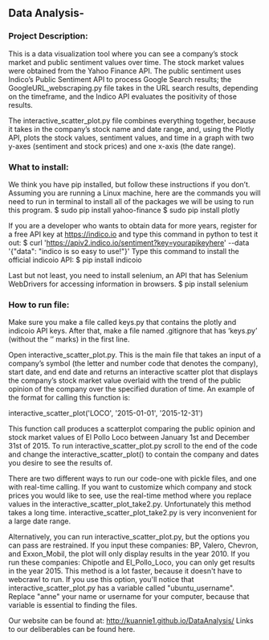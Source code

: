 ## Data Analysis-

### Project Description:
This is a data visualization tool where you can see a company’s stock market and public sentiment values over time. The stock market values were obtained from the Yahoo Finance API. The public sentiment uses Indico’s Public Sentiment API to process Google Search results; the GoogleURL_webscraping.py file takes in the URL search results, depending on the timeframe, and the Indico API evaluates the positivity of those results. 

The interactive_scatter_plot.py file combines everything together, because it takes in the company’s stock name and date range, and, using the Plotly API, plots the stock values, sentiment values, and time in a graph with two y-axes (sentiment and stock prices) and one x-axis (the date range).

### What to install:
We think you have pip installed, but follow these instructions if you don’t. 
Assuming you are running a Linux machine, here are the commands you will need to run in terminal to install all of the packages we will be using to run this program.
$ sudo pip install yahoo-finance
$ sudo pip install plotly

If you are a developer who wants to obtain data for more years, register for a free API key at https://indico.io and type this command in python to test it out:
$ curl 'https://apiv2.indico.io/sentiment?key=yourapikeyhere' --data '{"data": "indico is so easy to use!"}'
Type this command to install the official indicoio API:
$ pip install indicoio

Last but not least, you need to install selenium, an API that has Selenium WebDrivers for accessing information in browsers. 
$ pip install selenium

### How to run file:
Make sure you make a file called keys.py that contains the plotly and indicoio API keys. After that, make a file named .gitignore that has ‘keys.py’ (without the ‘’ marks) in the first line. 

Open interactive_scatter_plot.py. This is the main file that takes an input of a company’s symbol (the letter and number code that denotes the company), start date, and end date and returns an interactive scatter plot that displays the company’s stock market value overlaid with the trend of the public opinion of the company over the specified duration of time. 
An example of the format for calling this function is:

interactive_scatter_plot('LOCO', '2015-01-01', '2015-12-31')

This function call produces a scatterplot comparing the public opinion and stock market values of El Pollo Loco between January 1st and December 31st of 2015. To run interactive_scatter_plot.py scroll to the end of the code and change the interactive_scatter_plot() to contain the company and dates you desire to see the results of. 

There are two different ways to run our code-one with pickle files, and one with real-time calling. 
If you want to customize which company and stock prices you would like to see, use the real-time method where you replace values in the interactive_scatter_plot_take2.py. Unfortunately this method takes a long time. interactive_scatter_plot_take2.py is very inconvenient for a large date range.

Alternatively, you can run interactive_scatter_plot.py, but the options you can pass are restrained. If you input these companies: BP, Valero, Chevron, and Exxon_Mobil, the plot will only display results in the year 2010. If you run these companies: Chipotle and El_Pollo_Loco, you can only get results in the year 2015. This method is a lot faster, because it doesn't have to webcrawl to run. If you use this option, you'll notice that interactive_scatter_plot.py has a variable called "ubuntu_username". Replace "anne" your name or username for your computer, because that variable is essential to finding the files. 

Our website can be found at:
http://kuannie1.github.io/DataAnalysis/
Links to our deliberables can be found here.
